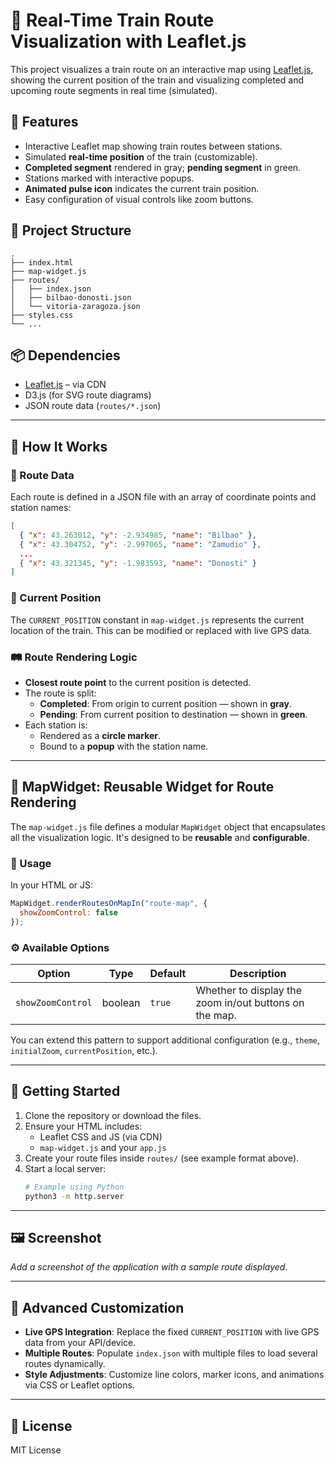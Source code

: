 # 🚆 Real-Time Train Route Visualization with Leaflet.js

This project visualizes a train route on an interactive map using [Leaflet.js](https://leafletjs.com/), showing the current position of the train and visualizing completed and upcoming route segments in real time (simulated).

## 📍 Features

- Interactive Leaflet map showing train routes between stations.
- Simulated **real-time position** of the train (customizable).
- **Completed segment** rendered in gray; **pending segment** in green.
- Stations marked with interactive popups.
- **Animated pulse icon** indicates the current train position.
- Easy configuration of visual controls like zoom buttons.

## 📁 Project Structure

```
.
├── index.html
├── map-widget.js
├── routes/
│   ├── index.json
│   ├── bilbao-donosti.json
│   └── vitoria-zaragoza.json
├── styles.css
└── ...
```

## 📦 Dependencies

- [Leaflet.js](https://leafletjs.com/) – via CDN
- D3.js (for SVG route diagrams)
- JSON route data (`routes/*.json`)

---

## 🧠 How It Works

### 🧩 Route Data

Each route is defined in a JSON file with an array of coordinate points and station names:

```json
[
  { "x": 43.263012, "y": -2.934985, "name": "Bilbao" },
  { "x": 43.304752, "y": -2.997065, "name": "Zamudio" },
  ...
  { "x": 43.321345, "y": -1.983593, "name": "Donosti" }
]
```

### 📍 Current Position

The `CURRENT_POSITION` constant in `map-widget.js` represents the current location of the train. This can be modified or replaced with live GPS data.

### 🛤 Route Rendering Logic

- **Closest route point** to the current position is detected.
- The route is split:
  - **Completed**: From origin to current position — shown in **gray**.
  - **Pending**: From current position to destination — shown in **green**.
- Each station is:
  - Rendered as a **circle marker**.
  - Bound to a **popup** with the station name.

---

## 🔧 MapWidget: Reusable Widget for Route Rendering

The `map-widget.js` file defines a modular `MapWidget` object that encapsulates all the visualization logic. It's designed to be **reusable** and **configurable**.

### 🧩 Usage

In your HTML or JS:

```js
MapWidget.renderRoutesOnMapIn("route-map", {
  showZoomControl: false
});
```

### ⚙️ Available Options

| Option             | Type    | Default | Description                                              |
|--------------------|---------|---------|----------------------------------------------------------|
| `showZoomControl`  | boolean | `true`  | Whether to display the zoom in/out buttons on the map.   |

You can extend this pattern to support additional configuration (e.g., `theme`, `initialZoom`, `currentPosition`, etc.).

---

## 🚀 Getting Started

1. Clone the repository or download the files.
2. Ensure your HTML includes:
   - Leaflet CSS and JS (via CDN)
   - `map-widget.js` and your `app.js`
3. Create your route files inside `routes/` (see example format above).
4. Start a local server:
   ```bash
   # Example using Python
   python3 -m http.server
   ```

---

## 🖼️ Screenshot

_Add a screenshot of the application with a sample route displayed._

---

## 🧪 Advanced Customization

- **Live GPS Integration**: Replace the fixed `CURRENT_POSITION` with live GPS data from your API/device.
- **Multiple Routes**: Populate `index.json` with multiple files to load several routes dynamically.
- **Style Adjustments**: Customize line colors, marker icons, and animations via CSS or Leaflet options.

---

## 📄 License

MIT License
